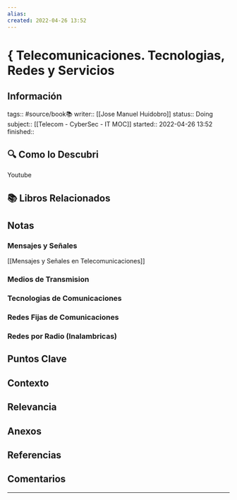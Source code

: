 ```yaml
---
alias: 
created: 2022-04-26 13:52
---
```

# { Telecomunicaciones. Tecnologias, Redes y Servicios
## Información
tags:: #source/book📚 
writer:: [[Jose Manuel Huidobro]]
status:: Doing
subject:: [[Telecom - CyberSec - IT MOC]]
started:: 2022-04-26 13:52
finished::

## 🔍 Como lo Descubri
Youtube

## 📚 Libros Relacionados

## Notas
### Mensajes y Señales
[[Mensajes y Señales en Telecomunicaciones]]
### Medios de Transmision
### Tecnologias de Comunicaciones
### Redes Fijas de Comunicaciones
### Redes por Radio (Inalambricas)

## Puntos Clave

## Contexto

## Relevancia

## Anexos

## Referencias

## Comentarios
___

